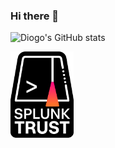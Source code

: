 ### Hi there 👋

![Diogo's GitHub stats](https://github-readme-stats.vercel.app/api?username=diogofgm)

<img src="https://raw.githubusercontent.com/diogofgm/diogofgm/main/assets/images/Splunk-Trust-badge-blk.png" width=20%>


